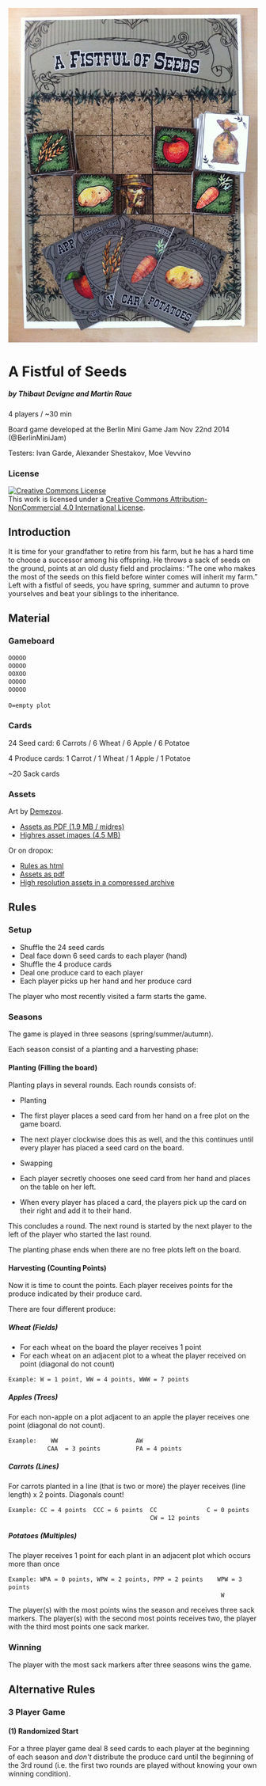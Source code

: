 ![Image of the game board](https://github.com/mraue/afistfulofseeds/blob/master/graphics/fistfulofseed_board_setup.jpg)

# A Fistful of Seeds

##### by Thibaut Devigne and Martin Raue

4 players / ~30 min

Board game developed at the Berlin Mini Game Jam Nov 22nd 2014 (@BerlinMiniJam)

Testers: Ivan Garde, Alexander Shestakov, Moe Vevvino

### License 

<a rel="license" href="http://creativecommons.org/licenses/by-nc/4.0/"><img alt="Creative Commons License" style="border-width:0" src="https://i.creativecommons.org/l/by-nc/4.0/88x31.png" /></a><br />This work is licensed under a <a rel="license" href="http://creativecommons.org/licenses/by-nc/4.0/">Creative Commons Attribution-NonCommercial 4.0 International License</a>.

## Introduction

It is time for your grandfather to retire from his farm, but he has a hard time to choose a successor among his offspring. He throws a sack of seeds on the ground, points at an old dusty field and proclaims: “The one who makes the most of the seeds on this field before winter comes will inherit my farm.” Left with a fistful of seeds, you have spring, summer and autumn to prove yourselves and beat your siblings to the inheritance.

## Material

### Gameboard

```
OOOOO
OOOOO
OOXOO
OOOOO
OOOOO

O=empty plot
```

### Cards

24 Seed card: 6 Carrots / 6 Wheat / 6 Apple / 6 Potatoe

4 Produce cards: 1 Carrot / 1 Wheat / 1 Apple / 1 Potatoe    

~20 Sack cards

### Assets

Art by [Demezou](http://www.moeemailbox.wix.com/demezouillustration).

* [Assets as PDF (1.9 MB / midres)](assets/AFistfullOfSeeds.pdf)
* [Highres asset images (4.5 MB)](assets/assets.zip)

Or on dropox:

* [Rules as html](https://www.dropbox.com/s/h4f1n5ag8utqhf7/A%20Fistful%20Of%20Seeds%20-%20Rules.html?dl=0)
* [Assets as pdf](https://www.dropbox.com/s/vsldsaladxm1agx/AFistfullOfSeeds.pdf?dl=0)
* [High resolution assets in a compressed archive](https://www.dropbox.com/s/7rgmg0tm90yck2l/A_Fistful_Of_Seeds.7z?dl=0)

## Rules

### Setup

- Shuffle the 24 seed cards
- Deal face down 6 seed cards to each player (hand)
- Shuffle the 4 produce cards
- Deal one produce card to each player
- Each player picks up her hand and her produce card

The player who most recently visited a farm starts the game.

### Seasons

The game is played in three seasons (spring/summer/autumn).

Each season consist of a planting and a harvesting phase:

#### Planting (Filling the board)

Planting plays in several rounds. Each rounds consists of:

- Planting
 - The first player places a seed card from her hand on a free plot on the game board.
 - The next player clockwise does this as well, and the this continues until every player has placed a seed card on the board.

- Swapping
 - Each player secretly chooses one seed card from her hand and places on the table on her left.
 - When every player has placed a card, the players pick up the card on their right and add it to their hand.

This concludes a round. The next round is started by the next player to the left of the player who started the last round.

The planting phase ends when there are no free plots left on the board.

#### Harvesting (Counting Points)

Now it is time to count the points. Each player receives points for the produce indicated by their produce card.

There are four different produce:

##### Wheat (Fields)

- For each wheat on the board the player receives 1 point
- For each wheat on an adjacent plot to a wheat the player received on point (diagonal do not count)

```
Example: W = 1 point, WW = 4 points, WWW = 7 points
```

##### Apples (Trees)

For each non-apple on a plot adjacent to an apple the player receives one point (diagonal do not count).

```
Example:    WW                      AW
           CAA  = 3 points          PA = 4 points 
```

##### Carrots (Lines)

For carrots planted in a line (that is two or more) the player receives (line length) x 2 points. Diagonals count!

```
Example: CC = 4 points  CCC = 6 points  CC              C = 0 points
                                        CW = 12 points
```

##### Potatoes (Multiples)

The player receives 1 point for each plant in an adjacent plot which occurs more than once

```
Example: WPA = 0 points, WPW = 2 points, PPP = 2 points    WPW = 3 points
                                                            W
```

The player(s) with the most points wins the season and receives three sack markers. The player(s) with the second most points receives two, the player with the third most points one sack marker.

### Winning

The player with the most sack markers after three seasons wins the game.

## Alternative Rules

### 3 Player Game

#### (1) Randomized Start

For a three player game deal 8 seed cards to each player at the beginning of each season and *don't* distribute the produce card until the beginning of the 3rd round (i.e. the first two rounds are played without knowing your own winning condition).